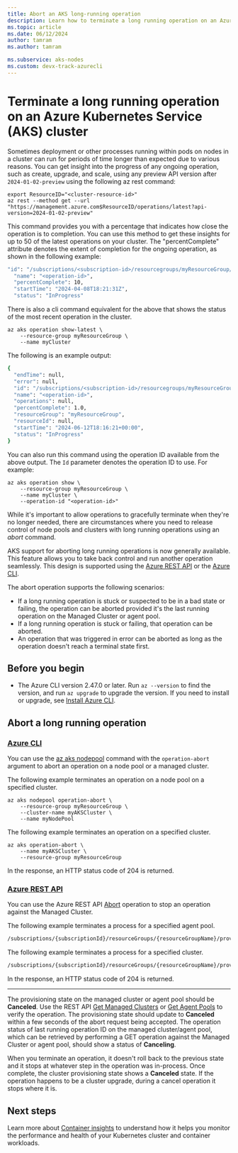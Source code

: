 ```yaml
---
title: Abort an AKS long-running operation 
description: Learn how to terminate a long running operation on an Azure Kubernetes Service cluster at the node pool or cluster level.
ms.topic: article
ms.date: 06/12/2024
author: tamram
ms.author: tamram

ms.subservice: aks-nodes
ms.custom: devx-track-azurecli
---
```


# Terminate a long running operation on an Azure Kubernetes Service (AKS) cluster

Sometimes deployment or other processes running within pods on nodes in a cluster can run for periods of time longer than expected due to various reasons. You can get insight into the progress of any ongoing operation, such as create, upgrade, and scale, using any preview API version after `2024-01-02-preview` using the following az rest command:

```azurecli-interactive
export ResourceID="<cluster-resource-id>"
az rest --method get --url "https://management.azure.com$ResourceID/operations/latest?api-version=2024-01-02-preview"
```

This command provides you with a percentage that indicates how close the operation is to completion. You can use this method to get these insights for up to 50 of the latest operations on your cluster. The "percentComplete" attribute denotes the extent of completion for the ongoing operation, as shown in the following example:

```bash
"id": "/subscriptions/<subscription-id>/resourcegroups/myResourceGroup/providers/Microsoft.ContainerService/managedClusters/contoso/operations/<operation-id>",
  "name": "<operation-id>",
  "percentComplete": 10,
  "startTime": "2024-04-08T18:21:31Z",
  "status": "InProgress"
```

There is also a cli command equivalent for the above that shows the status of the most recent operation in the cluster.

```azurecli-interactive
az aks operation show-latest \
    --resource-group myResourceGroup \
    --name myCluster
```

The following is an example output:

```bash
{
  "endTime": null,
  "error": null,
  "id": "/subscriptions/<subscription-id>/resourcegroups/myResourceGroup/providers/Microsoft.ContainerService/managedClusters/contoso/operations/<operation-id>",
  "name": "<operation-id>",
  "operations": null,
  "percentComplete": 1.0,
  "resourceGroup": "myResourceGroup",
  "resourceId": null,
  "startTime": "2024-06-12T18:16:21+00:00",
  "status": "InProgress"
}
```

You can also run this command using the operation ID available from the above output.  The `Id` parameter denotes the operation ID to use. For example:

```azurecli-interactive
az aks operation show \
    --resource-group myResourceGroup \
    --name myCluster \
    --operation-id "<operation-id>"
```

While it's important to allow operations to gracefully terminate when they're no longer needed, there are circumstances where you need to release control of node pools and clusters with long running operations using an *abort* command.

AKS support for aborting long running operations is now generally available. This feature allows you to take back control and run another operation seamlessly. This design is supported using the [Azure REST API](/rest/api/azure/) or the [Azure CLI](/cli/azure/).

The abort operation supports the following scenarios:

- If a long running operation is stuck or suspected to be in a bad state or failing, the operation can be aborted provided it's the last running operation on the Managed Cluster or agent pool.
- If a long running operation is stuck or failing, that operation can be aborted.
- An operation that was triggered in error can be aborted as long as the operation doesn't reach a terminal state first.

## Before you begin

- The Azure CLI version 2.47.0 or later. Run `az --version` to find the version, and run `az upgrade` to upgrade the version. If you need to install or upgrade, see [Install Azure CLI][install-azure-cli].

## Abort a long running operation

### [Azure CLI](#tab/azure-cli)

You can use the [az aks nodepool](/cli/azure/aks/nodepool) command with the `operation-abort` argument to abort an operation on a node pool or a managed cluster.

The following example terminates an operation on a node pool on a specified cluster.

```azurecli-interactive
az aks nodepool operation-abort \
    --resource-group myResourceGroup \
    --cluster-name myAKSCluster \
    --name myNodePool 
```

The following example terminates an operation on a specified cluster.

```azurecli-interactive
az aks operation-abort \
    --name myAKSCluster \
    --resource-group myResourceGroup
```

In the response, an HTTP status code of 204 is returned.

### [Azure REST API](#tab/azure-rest)

You can use the Azure REST API [Abort](/rest/api/aks/managed-clusters) operation to stop an operation against the Managed Cluster.

The following example terminates a process for a specified agent pool.

```rest
/subscriptions/{subscriptionId}/resourceGroups/{resourceGroupName}/providers/Microsoft.ContainerService/managedclusters/{resourceName}/agentPools/{agentPoolName}/abort
```

The following example terminates a process for a specified cluster.

```rest
/subscriptions/{subscriptionId}/resourceGroups/{resourceGroupName}/providers/Microsoft.ContainerService/managedclusters/{resourceName}/abort
```

In the response, an HTTP status code of 204 is returned.

---

The provisioning state on the managed cluster or agent pool should be **Canceled**. Use the REST API [Get Managed Clusters](/rest/api/aks/managed-clusters/get) or [Get Agent Pools](/rest/api/aks/agent-pools/get) to verify the operation. The provisioning state should update to **Canceled** within a few seconds of the abort request being accepted. The operation status of last running operation ID on the managed cluster/agent pool, which can be retrieved by performing a GET operation against the Managed Cluster or agent pool, should show a status of **Canceling**.

When you terminate an operation, it doesn't roll back to the previous state and it stops at whatever step in the operation was in-process. Once complete, the cluster provisioning state shows a **Canceled** state. If the operation happens to be a cluster upgrade, during a cancel operation it stops where it is.

## Next steps

Learn more about [Container insights](/azure/azure-monitor/containers/container-insights-overview) to understand how it helps you monitor the performance and health of your Kubernetes cluster and container workloads.

<!-- LINKS - internal -->
[install-azure-cli]: /cli/azure/install-azure-cli
